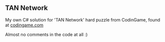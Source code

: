 ## TAN Network
My own C# solution for 'TAN Network' hard puzzle from CodinGame, found at [codingame.com](https://www.codingame.com/training/hard/tan-network)

Almost no comments in the code at all :)
